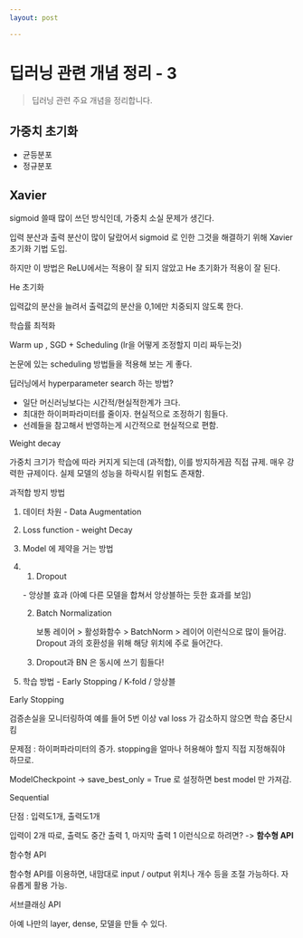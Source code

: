 ```yaml
---
layout: post

---
```


# 딥러닝 관련 개념 정리 - 3

> 딥러닝 관련 주요 개념을 정리합니다.
>
> 

## 가중치 초기화

- 균등분포
- 정규분포



## Xavier

sigmoid 쓸때 많이 쓰던 방식인데, 가중치 소실 문제가 생긴다.

입력 분산과 출력 분산이 많이 달랐어서 sigmoid 로 인한 그것을 해결하기 위해 Xavier 초기화 기법 도입.

하지만 이 방법은 ReLU에서는 적용이 잘 되지 않았고 He 초기화가 적용이 잘 된다.

He 초기화

입력값의 분산을 늘려서 출력값의 분산을 0,1에만 치중되지 않도록 한다.

학습률 최적화

Warm up , SGD + Scheduling (lr을 어떻게 조정할지 미리 짜두는것)

논문에 있는 scheduling 방법들을 적용해 보는 게 좋다.

딥러닝에서 hyperparameter search 하는 방법?

- 일단 머신러닝보다는 시간적/현실적한계가 크다.
- 최대한 하이퍼파라미터를 줄이자. 현실적으로 조정하기 힘들다.
- 선례들을 참고해서 반영하는게 시간적으로 현실적으로 편함.

Weight decay

가중치 크기가 학습에 따라 커지게 되는데 (과적합), 이를 방지하게끔 직접 규제. 매우 강력한 규제이다. 실제 모델의 성능을 하락시킬 위험도 존재함.

과적합 방지 방법

1. 데이터 차원 - Data Augmentation

2. Loss function - weight Decay

3. Model 에 제약을 거는 방법

4. 1.  Dropout

      \- 앙상블 효과 (아예 다른 모델을 합쳐서 앙상블하는 듯한 효과를 보임)

   2. Batch Normalization

      보통 레이어 > 활성화함수 > BatchNorm > 레이어 이런식으로 많이 들어감. Dropout 과의 호환성을 위해 해당 위치에 주로 들어간다.

   3. Dropout과 BN 은 동시에 쓰기 힘들다!

5. 학습 방법 - Early Stopping / K-fold / 앙상블

Early Stopping

검증손실을 모니터링하여 예를 들어 5번 이상 val loss 가 감소하지 않으면 학습 중단시킴

문제점 : 하이퍼파라미터의 증가. stopping을 얼마나 허용해야 할지 직접 지정해줘야 하므로.

ModelCheckpoint -> save_best_only = True 로 설정하면 best model 만 가져감.

Sequential

단점 : 입력도1개, 출력도1개

입력이 2개 따로, 출력도 중간 출력 1, 마지막 출력 1 이런식으로 하려면? -> **함수형 API**

함수형 API

함수형 API를 이용하면, 내맘대로 input / output 위치나 개수 등을 조절 가능하다. 자유롭게 활용 가능.

서브클래싱 API

아예 나만의 layer, dense, 모델을 만들 수 있다.